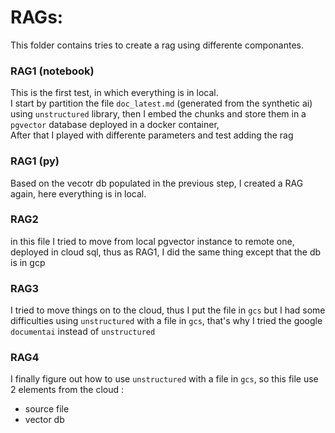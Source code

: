 # RAGs:
This folder contains tries to create a rag using differente componantes.
### RAG1 (notebook)
This is the first test, in which everything is in local.<br>
I start by partition the file `doc_latest.md` (generated from the synthetic ai) using `unstructured` library, then I embed the chunks and store them in a `pgvector` database deployed in a docker container, <br>
After that I played with differente parameters and test adding the rag

### RAG1 (py)
Based on the vecotr db populated in the previous step, I created a RAG<br>
again, here everything is in local.

### RAG2 
in this file I tried to move from local pgvector instance to remote one, deployed in cloud sql, thus as RAG1, I did the same thing except that the db is in gcp

### RAG3
I tried to move things on to the cloud, thus I put the file in `gcs` but I had some difficulties using `unstructured` with a file in `gcs`, that's why I tried the google `documentai` instead of `unstructured`

### RAG4
I finally figure out how to use `unstructured` with a file in `gcs`, so this file use 2 elements from the cloud : 
 * source file 
 * vector db